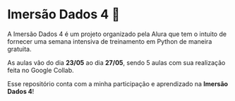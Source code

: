 # Imersão Dados 4 🌿
A Imersão Dados 4 é um projeto organizado pela Alura que tem o intuito de fornecer uma semana intensiva de treinamento em Python de maneira gratuita.

As aulas vão do dia **23/05** ao dia **27/05**, sendo 5 aulas com sua realização feita no Google Collab.

Esse repositório conta com a minha participação e aprendizado na **Imersão Dados 4**!
